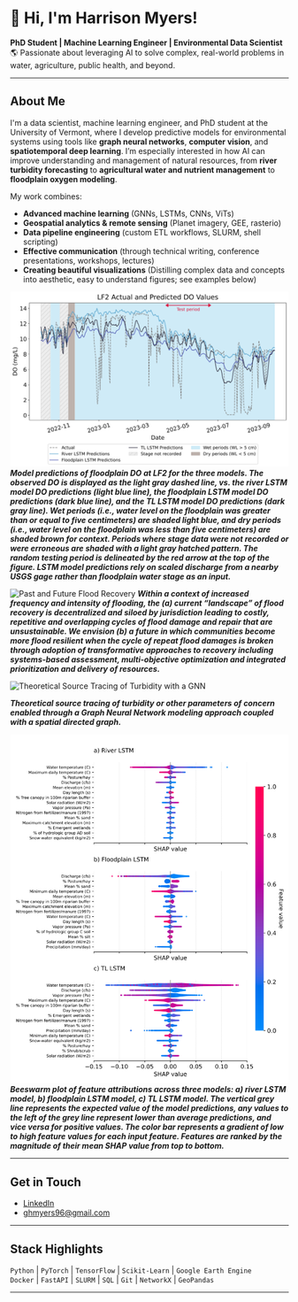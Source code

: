 # 👋 Hi, I'm Harrison Myers!

**PhD Student | Machine Learning Engineer | Environmental Data Scientist**  
🌎 Passionate about leveraging AI to solve complex, real-world problems in water, agriculture, public health, and beyond.

---

## About Me

I'm a data scientist, machine learning engineer, and PhD student at the University of Vermont, where I develop predictive models for environmental systems using tools like **graph neural networks**, **computer vision**, and **spatiotemporal deep learning**. I’m especially interested in how AI can improve understanding and management of natural resources, from **river turbidity forecasting** to **agricultural water and nutrient management** to **floodplain oxygen modeling**.

My work combines:
- **Advanced machine learning** (GNNs, LSTMs, CNNs, ViTs)  
- **Geospatial analytics & remote sensing** (Planet imagery, GEE, rasterio)  
- **Data pipeline engineering** (custom ETL workflows, SLURM, shell scripting)
- **Effective communication** (through technical writing, conference presentations, workshops, lectures)
- **Creating beautiful visualizations** (Distilling complex data and concepts into aesthetic, easy to understand figures; see examples below)

![LSTM Model Predictions of Floodplain DO](figures/LF2_model_predictions_stage_shaded.png)
***Model predictions of floodplain DO at LF2 for the three models. The observed DO is displayed as the light gray dashed line, vs. the river LSTM model DO predictions (light blue line), the floodplain LSTM model DO predictions (dark blue line), and the TL LSTM model DO predictions (dark gray line). Wet periods (i.e., water level on the floodplain was greater than or equal to five centimeters) are shaded light blue, and dry periods (i.e., water level on the floodplain was less than five centimeters) are shaded brown for context. Periods where stage data were not recorded or were erroneous are shaded with a light gray hatched pattern. The random testing period is delineated by the red arrow at the top of the figure. LSTM model predictions rely on scaled discharge from a nearby USGS gage rather than floodplain water stage as an input.***

![Past and Future Flood Recovery](figures/current_and_future_flood_recovery.png)
***Within a context of increased frequency and intensity of flooding, the (a) current “landscape” of flood recovery is decentralized and siloed by jurisdiction leading to costly, repetitive and overlapping cycles of flood damage and repair that are unsustainable.  We envision (b) a future in which communities become more flood resilient when the cycle of repeat flood damages is broken through adoption of transformative approaches to recovery including systems-based assessment, multi-objective optimization and integrated prioritization and delivery of resources.***

![Theoretical Source Tracing of Turbidity with a GNN](figures/turbidity_source_tracing.png)

***Theoretical source tracing of turbidity or other parameters of concern enabled through a Graph Neural Network modeling approach coupled with a spatial directed graph.***

![Beeswarm Plot of Feature Importance](figures/beeswarm_plot.png)
***Beeswarm plot of feature attributions across three models: a) river LSTM model, b) floodplain LSTM model, c) TL LSTM model. The vertical grey line represents the expected value of the model predictions, any values to the left of the grey line represent lower than average predictions, and vice versa for positive values. The color bar represents a gradient of low to high feature values for each input feature. Features are ranked by the magnitude of their mean SHAP value from top to bottom.***


---

## Get in Touch

-  [LinkedIn](https://www.linkedin.com/in/harrison-myers-eit-b37156181/)
-  ghmyers96@gmail.com

---

## Stack Highlights

`Python` | `PyTorch` | `TensorFlow` | `Scikit-Learn` | `Google Earth Engine`  
`Docker` | `FastAPI` | `SLURM` | `SQL` | `Git` | `NetworkX` | `GeoPandas`

---
